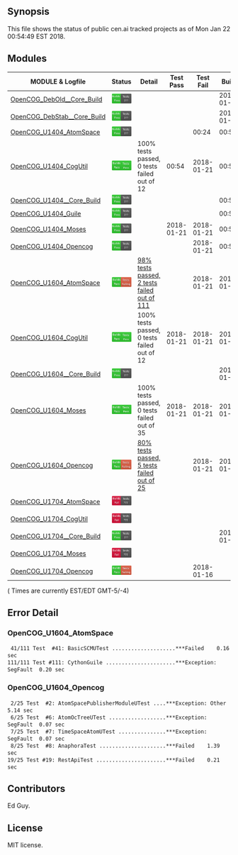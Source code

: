 
## Synopsis

This file shows the status of public cen.ai tracked projects as of Mon Jan 22 00:54:49 EST 2018.

## Modules 

| MODULE & Logfile | Status | Detail | Test Pass | Test Fail| Build | Attempt|
| --- | --- | --- | --- | ---  | --- | --- | 
| [OpenCOG_DebOld__Core_Build](jobs/OpenCOG_DebOld__Core_Build.log) | ![Status](/images/BUILDPASS.svg) |  |  |  | 2018-01-15  | 2018-01-15 |
| [OpenCOG_DebStab__Core_Build](jobs/OpenCOG_DebStab__Core_Build.log) | ![Status](/images/BUILDPASS.svg) |  |  |  | 2018-01-16  | 2018-01-16 |
| [OpenCOG_U1404_AtomSpace](jobs/OpenCOG_U1404_AtomSpace.log) | ![Status](/images/BUILDPASS.svg) |  |  | 00:24 | 00:51  | 00:51 |
| [OpenCOG_U1404_CogUtil](jobs/OpenCOG_U1404_CogUtil.log) | ![Status](/images/TESTPASS.svg) | 100% tests passed, 0 tests failed out of 12 | 00:54 | 2018-01-21 | 00:50  | 00:54 |
| [OpenCOG_U1404__Core_Build](jobs/OpenCOG_U1404__Core_Build.log) | ![Status](/images/BUILDPASS.svg) |  |  |  | 00:54  | 00:54 |
| [OpenCOG_U1404_Guile](jobs/OpenCOG_U1404_Guile.log) | ![Status](/images/BUILDPASS.svg) |  |  |  | 00:50  | 00:50 |
| [OpenCOG_U1404_Moses](jobs/OpenCOG_U1404_Moses.log) | ![Status](/images/BUILDPASS.svg) |  | 2018-01-21 | 2018-01-21 | 00:53  | 00:53 |
| [OpenCOG_U1404_Opencog](jobs/OpenCOG_U1404_Opencog.log) | ![Status](/images/BUILDPASS.svg) |  |  | 2018-01-21 | 00:54  | 00:54 |
| [OpenCOG_U1604_AtomSpace](jobs/OpenCOG_U1604_AtomSpace.log) | ![Status](/images/TESTFAIL.svg) | [98% tests passed, 2 tests failed out of 111](#opencog_u1604_atomspace) |  | 2018-01-21 | 2018-01-21  | 2018-01-21 |
| [OpenCOG_U1604_CogUtil](jobs/OpenCOG_U1604_CogUtil.log) | ![Status](/images/TESTPASS.svg) | 100% tests passed, 0 tests failed out of 12 | 2018-01-21 | 2018-01-21 | 2018-01-21  | 2018-01-21 |
| [OpenCOG_U1604__Core_Build](jobs/OpenCOG_U1604__Core_Build.log) | ![Status](/images/BUILDPASS.svg) |  |  |  | 2018-01-21  | 2018-01-21 |
| [OpenCOG_U1604_Moses](jobs/OpenCOG_U1604_Moses.log) | ![Status](/images/TESTPASS.svg) | 100% tests passed, 0 tests failed out of 35 | 2018-01-21 | 2018-01-21 | 2018-01-21  | 2018-01-21 |
| [OpenCOG_U1604_Opencog](jobs/OpenCOG_U1604_Opencog.log) | ![Status](/images/TESTFAIL.svg) | [80% tests passed, 5 tests failed out of 25](#opencog_u1604_opencog) |  | 2018-01-21 | 2018-01-21  | 2018-01-21 |
| [OpenCOG_U1704_AtomSpace](jobs/OpenCOG_U1704_AtomSpace.log) | ![Status](/images/INSTALLFAIL.svg) |  |  |  |   | 2018-01-16 |
| [OpenCOG_U1704_CogUtil](jobs/OpenCOG_U1704_CogUtil.log) | ![Status](/images/INSTALLFAIL.svg) |  |  |  |   | 2018-01-16 |
| [OpenCOG_U1704__Core_Build](jobs/OpenCOG_U1704__Core_Build.log) | ![Status](/images/BUILDPASS.svg) |  |  |  | 2018-01-16  | 2018-01-16 |
| [OpenCOG_U1704_Moses](jobs/OpenCOG_U1704_Moses.log) | ![Status](/images/INSTALLFAIL.svg) |  |  |  |   | 2018-01-16 |
| [OpenCOG_U1704_Opencog](jobs/OpenCOG_U1704_Opencog.log) | ![Status](/images/TESTFAIL.svg) |  |  | 2018-01-16 |   | 2018-01-16 |

( Times are currently EST/EDT GMT-5/-4) 

## Error Detail


###  OpenCOG_U1604_AtomSpace
```
 41/111 Test  #41: BasicSCMUTest ....................***Failed    0.16 sec
111/111 Test #111: CythonGuile ......................***Exception: SegFault  0.20 sec
```


###  OpenCOG_U1604_Opencog
```
 2/25 Test  #2: AtomSpacePublisherModuleUTest ....***Exception: Other  5.14 sec
 6/25 Test  #6: AtomOcTreeUTest ..................***Exception: SegFault  0.07 sec
 7/25 Test  #7: TimeSpaceAtomUTest ...............***Exception: SegFault  0.07 sec
 8/25 Test  #8: AnaphoraTest .....................***Failed    1.39 sec
19/25 Test #19: RestApiTest ......................***Failed    0.21 sec
```


## Contributors

Ed Guy.

## License

MIT license. 


